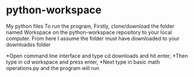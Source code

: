 # python-workspace
My python files
To run the program, Firstly, clone/download the folder named Workspace on the python-workspace repository to your local computer. From here I assume the folder must have downloaded to your downloadss folder

*Open command line interface and type cd downloads and hit enter, 
*Then type in cd workspace and press enter, 
*Next type in basic math operations.py and the program will run
